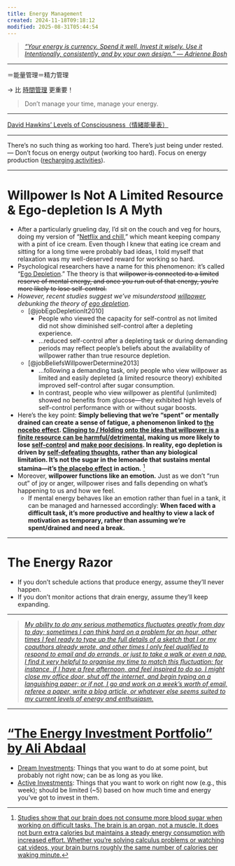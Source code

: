 ```yaml
---
title: Energy Management
created: 2024-11-18T09:18:12
modified: 2025-08-31T05:44:54
---
```


> _[“Your energy is currency. Spend it well. Invest it wisely. Use it Intentionally, consistently, and by your own design.” — Adrienne Bosh](https://x.com/MrsAdrienneBosh/status/988908563232796672)_

---

＝能量管理＝精力管理

→ 比 [時間管理](Time%20Management.md) 更重要！

> Don’t manage your time, manage your energy.

---

[David Hawkins’ Levels of Consciousness（情緒能量表）](https://www.google.com/search?q=David%20Hawkins%27%20Levels%20of%20Consciousness)

---

There’s no such thing as working too hard. There’s just being under rested. — Don’t focus on energy output (working too hard). Focus on energy production ([recharging activities](rest,%20reset,%20relax,%20recharge.md)).

---

# Willpower Is Not A Limited Resource \& Ego-depletion Is A Myth

* After a particularly grueling day, I’d sit on the couch and veg for hours, doing my version of “[Netflix and chill](https://en.wikipedia.org/wiki/Netflix_and_chill),” which meant keeping company with a pint of ice cream. Even though I knew that eating ice cream and sitting for a long time were probably bad ideas, I told myself that relaxation was my well-deserved reward for working so hard.
* Psychological researchers have a name for this phenomenon: it’s called “[Ego Depletion](https://www.nirandfar.com/ego-depletion/).” The theory is that ~~willpower is connected to a limited reserve of mental energy, and once you run out of that energy, you’re more likely to lose self-control.~~
* _However, recent studies suggest we’ve misunderstood [willpower](Do%20not%20use%20your%20willpower%20unless%20you%20absolutely%20have%20to.md), debunking the theory of [ego depletion](https://en.wikipedia.org/wiki/Ego_depletion)._
	* [@jobEgoDepletionIt2010]
		* People who viewed the capacity for self-control as not limited did not show diminished self-control after a depleting experience.
		* …reduced self-control after a depleting task or during demanding periods may reflect people’s beliefs about the availability of willpower rather than true resource depletion.
	* [@jobBeliefsWillpowerDetermine2013]
		* …following a demanding task, only people who view willpower as limited and easily depleted (a limited resource theory) exhibited improved self-control after sugar consumption.
		* In contrast, people who view willpower as plentiful (unlimited) showed no benefits from glucose—they exhibited high levels of self-control performance with or without sugar boosts.
* Here’s the key point: **Simply believing that we’re “spent” or mentally drained can create a sense of fatigue, a phenomenon linked to [the nocebo effect](https://en.wikipedia.org/wiki/Nocebo). [Clinging to / Holding onto the idea that willpower is a finite resource can be harmful/detrimental](Push%20your%20limits.md), making us more likely to lose [self-control](discipline-equals-freedom.md) and [make poor decisions](decision-making.md). In reality, ego depletion is driven by [self-defeating thoughts](What%20to%20do%20when%20you%20have%20negative%20thoughts%20or%20emotions.md), rather than any biological limitation. It’s not the sugar in the lemonade that sustains mental stamina—it’s [the placebo effect](https://en.wikipedia.org/wiki/Placebo) in action.** [^1]
* Moreover, **willpower functions like an emotion.** Just as we don’t “run out” of joy or anger, willpower rises and falls depending on what’s happening to us and how we feel.
	* If mental energy behaves like an emotion rather than fuel in a tank, it can be managed and harnessed accordingly: **When faced with a difficult task, it’s more productive and healthy to view a lack of motivation as temporary, rather than assuming we’re spent/drained and need a break.**

---

# The Energy Razor

* If you don’t schedule actions that produce energy, assume they’ll never happen.
* If you don’t monitor actions that drain energy, assume they’ll keep expanding.

---

> _[My ability to do any serious mathematics fluctuates greatly from day to day; sometimes I can think hard on a problem for an hour, other times I feel ready to type up the full details of a sketch that I or my coauthors already wrote, and other times I only feel qualified to respond to email and do errands, or just to take a walk or even a nap. I find it very helpful to organise my time to match this fluctuation: for instance, if I have a free afternoon, and feel inspired to do so, I might close my office door, shut off the internet, and begin typing on a languishing paper; or if not, I go and work on a week’s worth of email, referee a paper, write a blog article, or whatever else seems suited to my current levels of energy and enthusiasm.](https://terrytao.wordpress.com/2008/08/07/on-time-management/)_

---

# [“The Energy Investment Portfolio” by Ali Abdaal](https://aliabdaal.com/newsletter/the-energy-investment-portfolio/)

* <u>Dream Investments</u>: Things that you want to do at some point, but probably not right now; can be as long as you like.
* <u>Active Investments</u>: Things that you want to work on right now (e.g., this week); should be limited (~5) based on how much time and energy you’ve got to invest in them.

[^1]: [Studies show that our brain does not consume more blood sugar when working on difficult tasks. The brain is an organ, not a muscle. It does not burn extra calories but maintains a steady energy consumption with increased effort. Whether you’re solving calculus problems or watching cat videos, your brain burns roughly the same number of calories per waking minute.](https://www.scientificamerican.com/article/thinking-hard-calories/)
